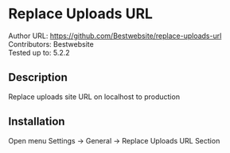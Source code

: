# Replace Uploads URL
Author URL: https://github.com/Bestwebsite/replace-uploads-url
Contributors: Bestwebsite  
Tested up to: 5.2.2  
 

## Description

Replace uploads site URL on localhost to production

## Installation

Open menu Settings -> General -> Replace Uploads URL Section
